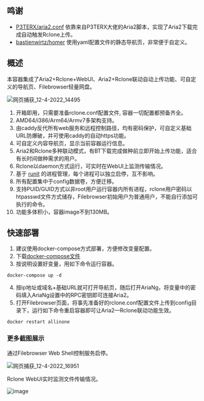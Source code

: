 ## 鸣谢

- [P3TERX/aria2.conf](https://github.com/P3TERX/aria2.conf)  依靠来自P3TERX大佬的Aria2脚本，实现了Aria2下载完成自动触发Rclone上传。
- [bastienwirtz/homer](https://github.com/bastienwirtz/homer)  使用yaml配置文件的静态导航页，非常便于自定义。

## 概述

本容器集成了Aria2+Rclone+WebUI、Aria2+Rclone联动自动上传功能、可自定义的导航页、Filebrowser轻量网盘。

![网页捕获_12-4-2022_14495](https://user-images.githubusercontent.com/98247050/162898222-d10f2269-70af-4a8f-97ec-c48818741e44.jpeg)
 
 1. 开箱即用，只需要准备rclone.conf配置文件, 容器一切配置都预备齐全。
 2. AMD64/i386/Arm64/Armv7多架构支持。
 3. 由caddy反代所有web服务和远程控制路径，均有密码保护，可自定义基础URL防爆破，并可使用caddy的自动https功能。
 4. 可自定义内容导航页，显示当前容器运行信息。
 5. Aria2和Rclone多种联动模式，有BT下载完成做种前立即开始上传功能，适合有长时间做种需求的用户。
 6. Rclone以daemon方式运行，可实时在WebUI上监测传输情况。
 7. 基于 [runit](http://smarden.org/runit/index.html) 的进程管理，每个进程可以独立启停，互不影响。
 8. 所有配置集中于config数据卷，方便迁移。
 9. 支持PUID/GUID方式以非root用户运行容器内所有进程，rclone用户密码以htpasswd文件方式储存，Filebrowser初始用户为普通用户，不能自行添加可执行的命令。
 10. 功能多体积小，容器image不到130MB。

## 快速部署
 
 1. 建议使用docker-compose方式部署，方便修改变量配置。
 2. 下载[docker-compose文件](https://raw.githubusercontent.com/wy580477/Aria2-AIO-Container/master/docker-compose.yml)
 3. 按说明设置好变量，用如下命令运行容器。
```
docker-compose up -d
```
 4. 按ip地址或域名+基础URL就可打开导航页，随后打开AriaNg，将变量中的密码填入AriaNg设置中的RPC密钥即可连接Aria2。
 5. 打开Filebrowser页面，将事先准备好的rclone.conf配置文件上传到config目录下，运行如下命令重启容器即可让Aria2—Rclone联动功能生效。
```
docker restart allinone
```

### 更多截图展示

通过Filebrowser Web Shell控制服务启停。

![网页捕获_12-4-2022_16951](https://user-images.githubusercontent.com/98247050/162912851-bd6f83b9-610e-440e-abb8-ff61e7fbd87c.jpeg)

Rclone WebUI实时监测文件传输情况。

![image](https://user-images.githubusercontent.com/98247050/162913669-e09fbae9-a0dc-4f39-b5ac-ec2f8badb984.png)
